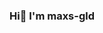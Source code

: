 ### Hi👋 I'm maxs-gld

<!--
##I am a computer science student, here are my projects done during my training:
...
###my networks:
...
![GitHub Logo](/github/code.png)
-->
